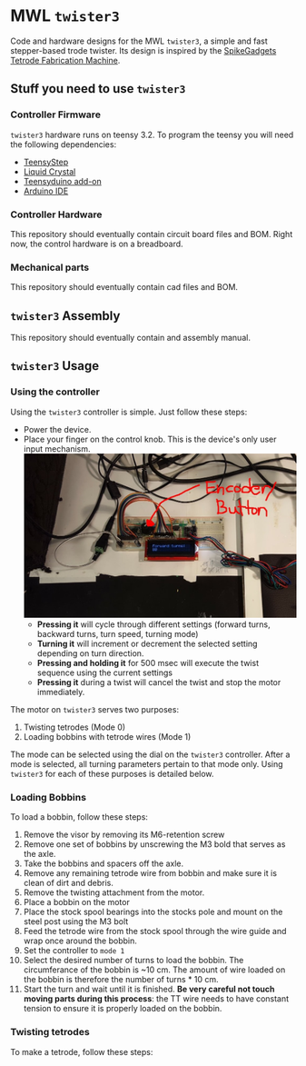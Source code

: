 # MWL `twister3`

Code and hardware designs for the MWL `twister3`, a simple and fast stepper-based
trode twister. Its design is inspired by the [SpikeGadgets Tetrode Fabrication Machine](http://www.spikegadgets.com/hardware/tetmachine.html).

## Stuff you need to use `twister3`

### Controller Firmware
`twister3` hardware runs on teensy 3.2. To program the teensy you will need the following dependencies:

- [TeensyStep](https://github.com/luni64/TeensyStep)
- [Liquid Crystal](https://www.arduino.cc/en/Reference/LiquidCrystal)
- [Teensyduino add-on](https://www.pjrc.com/teensy/td_download.html)
- [Arduino IDE](https://www.arduino.cc/en/Main/Software)

### Controller Hardware
This repository should eventually contain circuit board files and BOM. 
Right now, the control hardware is on a breadboard.

### Mechanical parts
This repository should eventually contain cad files and BOM. 

## `twister3` Assembly
This repository should eventually contain and assembly manual.

## `twister3` Usage

### Using the controller
Using the `twister3` controller is simple. Just follow these steps:

- Power the device.
- Place your finger on the control knob. This is the device's only user input
  mechanism.
![Control Knob](./resources/prototype.jpg)
    - __Pressing it__ will cycle through different settings (forward turns,
      backward turns, turn speed, turning mode)
    - __Turning it__ will increment or decrement the selected setting depending
      on turn direction.
    - __Pressing and holding it__ for 500 msec will execute the twist sequence
      using the current settings
    - __Pressing it__ during a twist will cancel the twist and stop the motor
      immediately.

The motor on `twister3` serves two purposes:

1. Twisting tetrodes (Mode 0)
1. Loading bobbins with tetrode wires (Mode 1)

The mode can be selected using the dial on the `twister3` controller. 
After a mode is selected, all turning parameters pertain to that mode only.
Using `twister3` for each of these purposes is detailed below.

### Loading Bobbins
To load a bobbin, follow these steps:

1. Remove the visor by removing its M6-retention screw
1. Remove one set of bobbins by unscrewing the M3 bold that serves as the axle.
1. Take the bobbins and spacers off the axle.
1. Remove any remaining tetrode wire from bobbin and make sure it is clean of dirt and debris.
1. Remove the twisting attachment from the motor.
1. Place a bobbin on the motor
1. Place the stock spool bearings into the stocks pole and mount on the steel post using the M3 bolt
1. Feed the tetrode wire from the stock spool through the wire guide and wrap once around the bobbin.
1. Set the controller to `mode 1`
1. Select the desired number of turns to load the bobbin. The circumferance of the bobbin is ~10 cm. The amount of wire loaded on the bobbin is therefore the number of turns * 10 cm.
1. Start the turn and wait until it is finished.  __Be very careful not touch moving parts during this process__: the TT wire needs to have constant tension to ensure it is properly loaded on the bobbin.

### Twisting tetrodes
To make a tetrode, follow these steps:
